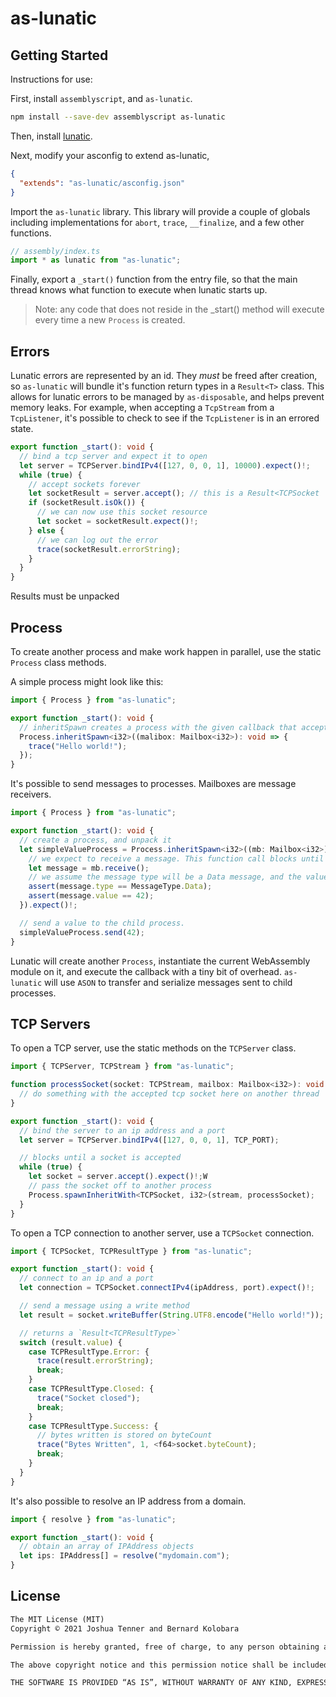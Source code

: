 # as-lunatic

## Getting Started

Instructions for use:

First, install `assemblyscript`, and `as-lunatic`.

```sh
npm install --save-dev assemblyscript as-lunatic
```

Then, install [lunatic](https://github.com/lunatic-solutions/lunatic).

Next, modify your asconfig to extend as-lunatic,

```json
{
  "extends": "as-lunatic/asconfig.json"
}
```

Import the `as-lunatic` library. This library will provide a couple of globals including implementations for `abort`, `trace`, `__finalize`, and a few other functions.

```ts
// assembly/index.ts
import * as lunatic from "as-lunatic";
```

Finally, export a `_start()` function from the entry file, so that the main thread knows what function to execute when lunatic starts up.

> Note: any code that does not reside in the _start() method will execute every time a new `Process` is created.

## Errors

Lunatic errors are represented by an id. They *must* be freed after creation, so `as-lunatic` will bundle it's function return types in a `Result<T>` class. This allows for lunatic errors to be managed by `as-disposable`, and helps prevent memory leaks. For example, when accepting a `TcpStream` from a `TcpListener`, it's possible to check to see if the `TcpListener` is in an errored state.

```ts
export function _start(): void {
  // bind a tcp server and expect it to open
  let server = TCPServer.bindIPv4([127, 0, 0, 1], 10000).expect()!;
  while (true) {
    // accept sockets forever
    let socketResult = server.accept(); // this is a Result<TCPSocket | null>
    if (socketResult.isOk()) {
      // we can now use this socket resource
      let socket = socketResult.expect()!;
    } else {
      // we can log out the error
      trace(socketResult.errorString);
    }
  }
}
```

Results must be unpacked

## Process

To create another process and make work happen in parallel, use the static `Process` class methods.

A simple process might look like this:

```ts
import { Process } from "as-lunatic";

export function _start(): void {
  // inheritSpawn creates a process with the given callback that accepts a mailbox
  Process.inheritSpawn<i32>((malibox: Mailbox<i32>): void => {
    trace("Hello world!");
  });
}
```

It's possible to send messages to processes. Mailboxes are message receivers.

```ts
import { Process } from "as-lunatic";

export function _start(): void {
  // create a process, and unpack it
  let simpleValueProcess = Process.inheritSpawn<i32>((mb: Mailbox<i32>) => {
    // we expect to receive a message. This function call blocks until it receives a message
    let message = mb.receive();
    // we assume the message type will be a Data message, and the value will be 42
    assert(message.type == MessageType.Data);
    assert(message.value == 42);
  }).expect()!;

  // send a value to the child process.
  simpleValueProcess.send(42);
}
```

Lunatic will create another `Process`, instantiate the current WebAssembly module on it, and execute the callback with a tiny bit of overhead. `as-lunatic` will use `ASON` to transfer and serialize messages sent to child processes.


## TCP Servers

To open a TCP server, use the static methods on the `TCPServer` class.

```ts
import { TCPServer, TCPStream } from "as-lunatic";

function processSocket(socket: TCPStream, mailbox: Mailbox<i32>): void {
  // do something with the accepted tcp socket here on another thread
}

export function _start(): void {
  // bind the server to an ip address and a port
  let server = TCPServer.bindIPv4([127, 0, 0, 1], TCP_PORT);

  // blocks until a socket is accepted
  while (true) {
    let socket = server.accept().expect()!;W
    // pass the socket off to another process
    Process.spawnInheritWith<TCPSocket, i32>(stream, processSocket);
  }
}
```

To open a TCP connection to another server, use a `TCPSocket` connection.

```ts
import { TCPSocket, TCPResultType } from "as-lunatic";

export function _start(): void {
  // connect to an ip and a port
  let connection = TCPSocket.connectIPv4(ipAddress, port).expect()!;

  // send a message using a write method
  let result = socket.writeBuffer(String.UTF8.encode("Hello world!"));

  // returns a `Result<TCPResultType>`
  switch (result.value) {
    case TCPResultType.Error: {
      trace(result.errorString);
      break;
    }
    case TCPResultType.Closed: {
      trace("Socket closed");
      break;
    }
    case TCPResultType.Success: {
      // bytes written is stored on byteCount
      trace("Bytes Written", 1, <f64>socket.byteCount);
      break;
    }
  }
}
```

It's also possible to resolve an IP address from a domain.

```ts
import { resolve } from "as-lunatic";

export function _start(): void {
  // obtain an array of IPAddress objects
  let ips: IPAddress[] = resolve("mydomain.com");
}
```

## License

```txt
The MIT License (MIT)
Copyright © 2021 Joshua Tenner and Bernard Kolobara

Permission is hereby granted, free of charge, to any person obtaining a copy of this software and associated documentation files (the “Software”), to deal in the Software without restriction, including without limitation the rights to use, copy, modify, merge, publish, distribute, sublicense, and/or sell copies of the Software, and to permit persons to whom the Software is furnished to do so, subject to the following conditions:

The above copyright notice and this permission notice shall be included in all copies or substantial portions of the Software.

THE SOFTWARE IS PROVIDED “AS IS”, WITHOUT WARRANTY OF ANY KIND, EXPRESS OR IMPLIED, INCLUDING BUT NOT LIMITED TO THE WARRANTIES OF MERCHANTABILITY, FITNESS FOR A PARTICULAR PURPOSE AND NONINFRINGEMENT. IN NO EVENT SHALL THE AUTHORS OR COPYRIGHT HOLDERS BE LIABLE FOR ANY CLAIM, DAMAGES OR OTHER LIABILITY, WHETHER IN AN ACTION OF CONTRACT, TORT OR OTHERWISE, ARISING FROM, OUT OF OR IN CONNECTION WITH THE SOFTWARE OR THE USE OR OTHER DEALINGS IN THE SOFTWARE.
```
